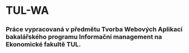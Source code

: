 # TUL-WA

### Práce vypracovaná v předmětu Tvorba Webových Aplikací bakalářského programu Informační management na Ekonomické fakultě TUL.
